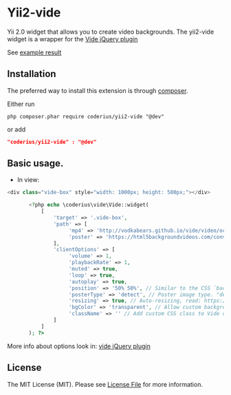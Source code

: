 Yii2-vide
==========

Yii 2.0 widget that allows you to create video backgrounds. 
The yii2-vide widget is a wrapper for the [Vide jQuery plugin](https://github.com/VodkaBears/Vide#readme) 

See [example result](http://vodkabears.github.io/vide/)

Installation
------------
The preferred way to install this extension is through [composer](http://getcomposer.org/download/).

Either run

```
php composer.phar require coderius/yii2-vide "@dev"
```

or add

```json
"coderius/yii2-vide" : "@dev"
```

Basic usage.
-----------
* In view:
```php
<div class="vide-box" style="width: 1000px; height: 500px;"></div>

       <?php echo \coderius\vide\Vide::widget(
           [
               'target' => '.vide-box',
               'path' => [
                    'mp4' => 'http://vodkabears.github.io/vide/video/ocean.mp4',
                    'poster' => 'https://html5backgroundvideos.com/converter/images/converter-screenshot.png'
               ],
               'clientOptions' => [
                    'volume' => 1,
                    'playbackRate' => 1,
                    'muted' => true,
                    'loop' => true,
                    'autoplay' => true,
                    'position' => '50% 50%', // Similar to the CSS `background-position` property.
                    'posterType' => 'detect', // Poster image type. "detect" — auto-detection; "none" — no poster; "jpg", "png", "gif",... - extensions.
                    'resizing' => true, // Auto-resizing, read: https://github.com/VodkaBears/Vide#resizing
                    'bgColor' => 'transparent', // Allow custom background-color for Vide div,
                    'className' => '' // Add custom CSS class to Vide div
               ]
           ]
       ); ?>          

```

More info about options look in: 
[vide jQuery plugin](https://github.com/VodkaBears/Vide#readme)

License
--------
The MIT License (MIT). Please see [License File](https://github.com/coderius/yii2-vide/blob/master/LICENSE.md) for more information.
